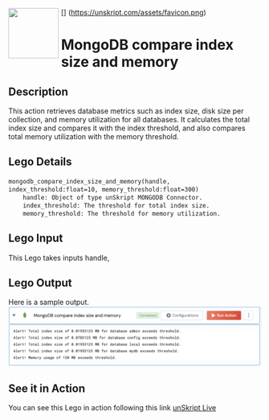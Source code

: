 [<img align="left" src="https://unskript.com/assets/favicon.png" width="100" height="100" style="padding-right: 5px">]
(https://unskript.com/assets/favicon.png)
<h1>MongoDB compare index size and memory</h1>

## Description
This action retrieves database metrics such as index size, disk size per collection, and memory utilization for all databases. It calculates the total index size and compares it with the index threshold, and also compares total memory utilization with the memory threshold.

## Lego Details
	mongodb_compare_index_size_and_memory(handle, index_threshold:float=10, memory_threshold:float=300)
		handle: Object of type unSkript MONGODB Connector.
		index_threshold: The threshold for total index size.
		memory_threshold: The threshold for memory utilization.


## Lego Input
This Lego takes inputs handle,

## Lego Output
Here is a sample output.
<img src="./1.png">

## See it in Action

You can see this Lego in action following this link [unSkript Live](https://us.app.unskript.io)